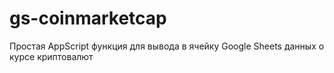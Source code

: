 # gs-coinmarketcap
Простая AppScript функция для вывода в ячейку Google Sheets данных о курсе криптовалют
